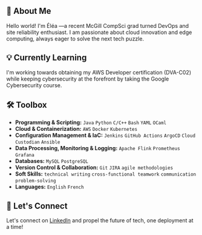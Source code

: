 ## 🚀 About Me

Hello world! I'm Éléa —a recent McGill CompSci grad turned DevOps and site reliability enthusiast. I am passionate about cloud innovation and edge computing, always eager to solve the next tech puzzle.
 
## 💡 Currently Learning

I'm working towards obtaining my AWS Developer certification (DVA-C02) while keeping cybersecurity at the forefront by taking the Google Cybersecurity course.

## 🛠 Toolbox

- **Programming & Scripting:** `Java` `Python` `C/C++` `Bash` `YAML` `OCaml`
- **Cloud & Containerization:** `AWS` `Docker` `Kubernetes`
- **Configuration Management & IaC:** `Jenkins` `GitHub Actions` `ArgoCD` `Cloud Custodian` `Ansible` 
- **Data Processing, Monitoring & Logging:** `Apache Flink` `Prometheus` `Grafana`
- **Databases:** `MySQL` `PostgreSQL`
- **Version Control & Collaboration:** `Git` `JIRA` `agile methodologies`
- **Soft Skills:** `technical writing` `cross-functional teamwork` `communication` `problem-solving`
- **Languages:** `English` `French`

## 🤝 Let's Connect

Let's connect on [LinkedIn](https://www.linkedin.com/in/eleadufresne/) and propel the future of tech, one deployment at a time! 

